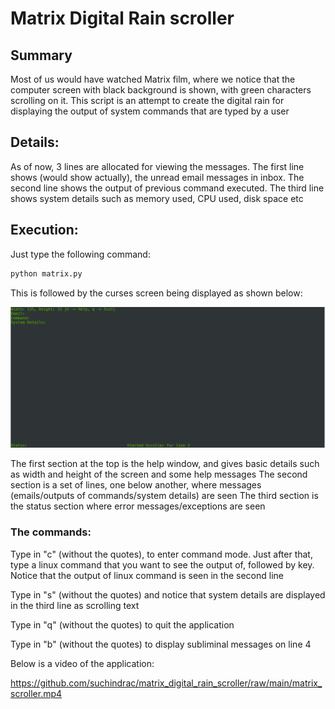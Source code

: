 # Matrix Digital Rain scroller

## Summary

Most of us would have watched Matrix film, where we notice that the computer screen with black background is shown, with green 
 characters scrolling on it. This script is an attempt to create the digital rain for displaying the output of system commands
 that are typed by a user

## Details:

As of now, 3 lines are allocated for viewing the messages. The first line shows (would show actually), the unread email messages in
 inbox. The second line shows the output of previous command executed. The third line shows system details such as memory used, CPU
 used, disk space etc

## Execution:

Just type the following command:

```python
python matrix.py
```

This is followed by the curses screen being displayed as shown below:

![alt text](https://github.com/suchindrac/matrix_digital_rain_scroller/raw/main/matrix_screen.png "Initial Screen")

The first section at the top is the help window, and gives basic details such as width and height of the screen and some help messages
The second section is a set of lines, one below another, where messages (emails/outputs of commands/system details) are seen
The third section is the status section where error messages/exceptions are seen

### The commands:

Type in "c" (without the quotes), to enter command mode. Just after that, type a linux command that you want to see the output of, 
 followed by <RETURN> key. Notice that the output of linux command is seen in the second line

Type in "s" (without the quotes) and notice that system details are displayed in the third line as scrolling text

Type in "q" (without the quotes) to quit the application

Type in "b" (without the quotes) to display subliminal messages on line 4

Below is a video of the application:

https://github.com/suchindrac/matrix_digital_rain_scroller/raw/main/matrix_scroller.mp4
